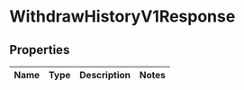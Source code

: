 

# WithdrawHistoryV1Response


## Properties

| Name | Type | Description | Notes |
|------------ | ------------- | ------------- | -------------|



